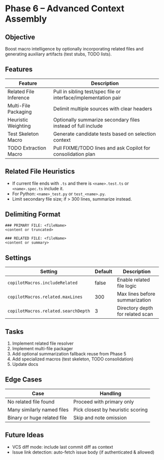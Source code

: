 # Phase 6 – Advanced Context Assembly

## Objective
Boost macro intelligence by optionally incorporating related files and generating auxiliary artifacts (test stubs, TODO lists).

## Features
| Feature | Description |
|---------|-------------|
| Related File Inference | Pull in sibling test/spec file or interface/implementation pair |
| Multi-File Packaging | Delimit multiple sources with clear headers |
| Heuristic Weighting | Optionally summarize secondary files instead of full include |
| Test Skeleton Macro | Generate candidate tests based on selection context |
| TODO Extraction Macro | Pull FIXME/TODO lines and ask Copilot for consolidation plan |

## Related File Heuristics
- If current file ends with `.ts` and there is `<name>.test.ts` or `<name>.spec.ts` include it.
- For Python: `<name>_test.py` or `test_<name>.py`.
- Limit secondary file size; if > 300 lines, summarize instead.

## Delimiting Format
```
### PRIMARY FILE: <fileName>
<content or truncated>

### RELATED FILE: <fileName>
<content or summary>
```

## Settings
| Setting | Default | Description |
|---------|---------|-------------|
| `copilotMacros.includeRelated` | false | Enable related file logic |
| `copilotMacros.related.maxLines` | 300 | Max lines before summarization |
| `copilotMacros.related.searchDepth` | 3 | Directory depth for related scan |

## Tasks
1. Implement related file resolver
2. Implement multi-file packager
3. Add optional summarization fallback reuse from Phase 5
4. Add specialized macros (test skeleton, TODO consolidation)
5. Update docs

## Edge Cases
| Case | Handling |
|------|----------|
| No related file found | Proceed with primary only |
| Many similarly named files | Pick closest by heuristic scoring |
| Binary or huge related file | Skip and note omission |

## Future Ideas
- VCS diff mode: include last commit diff as context
- Issue link detection: auto-fetch issue body (if authenticated & allowed)
